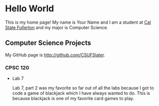 # Hello World

This is my home page! My name is Your Name and I am a student at [Cal State Fullerton](http://www.fullerton.edu/) and my major is Computer Science.

## Computer Science Projects

My GitHub page is http://github.com/CSUFSlater.

### CPSC 120

* Lab 7

    Lab 7, part 2 was my favorite so far out of all the labs because
    I got to code a game of blackjack which I have always wanted to do.
    This is because blackjack is one of my favorite card games to play.
